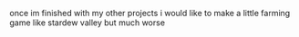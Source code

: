 once im finished with my other projects i would like to make a little farming game like stardew valley but much worse
